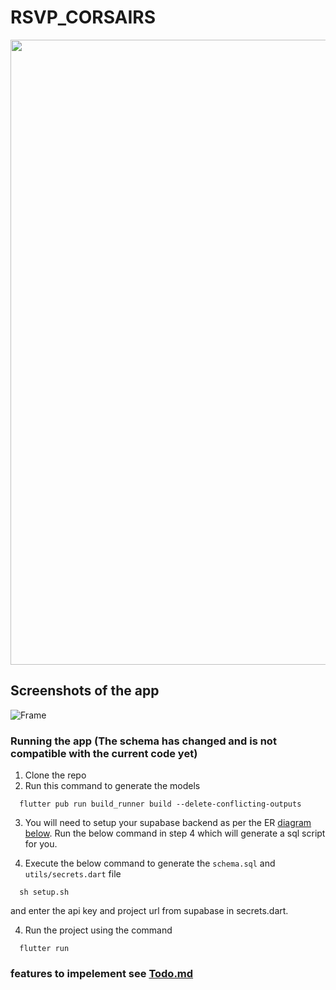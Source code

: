 # RSVP_CORSAIRS


<img src="https://user-images.githubusercontent.com/31410839/206510853-372fabf0-ba71-4b6a-bb3b-ac9a5e394e39.gif" width="1000"/>

## Screenshots of the app

![Frame](https://user-images.githubusercontent.com/31410839/207100949-337fe7cc-9d99-4152-8507-d0a42f9b0947.png)

### Running the app (The schema has changed and is not compatible with the current code yet)

1. Clone the repo
2. Run this command to generate the models
```
  flutter pub run build_runner build --delete-conflicting-outputs
```

3. You will need to setup your supabase backend as per the ER [diagram below](./er-diagram.png). Run the below command in step 4 which will generate a sql script for you.

4. Execute the below command to generate the `schema.sql` and `utils/secrets.dart` file

```
  sh setup.sh
```

and enter the api key and project url from supabase in secrets.dart.

4. Run the project using the command
```
  flutter run
```

### features to impelement see [Todo.md](./todo.md)